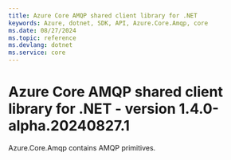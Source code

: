 ```yaml
---
title: Azure Core AMQP shared client library for .NET
keywords: Azure, dotnet, SDK, API, Azure.Core.Amqp, core
ms.date: 08/27/2024
ms.topic: reference
ms.devlang: dotnet
ms.service: core
---
```

# Azure Core AMQP shared client library for .NET - version 1.4.0-alpha.20240827.1 


Azure.Core.Amqp contains AMQP primitives. 

